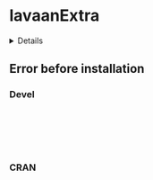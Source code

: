 # lavaanExtra

<details>

* Version: 
* GitHub: https://github.com/rempsyc/rempsyc
* Source code: NA
* Number of recursive dependencies: 0

</details>

## Error before installation

### Devel

```






```
### CRAN

```






```
